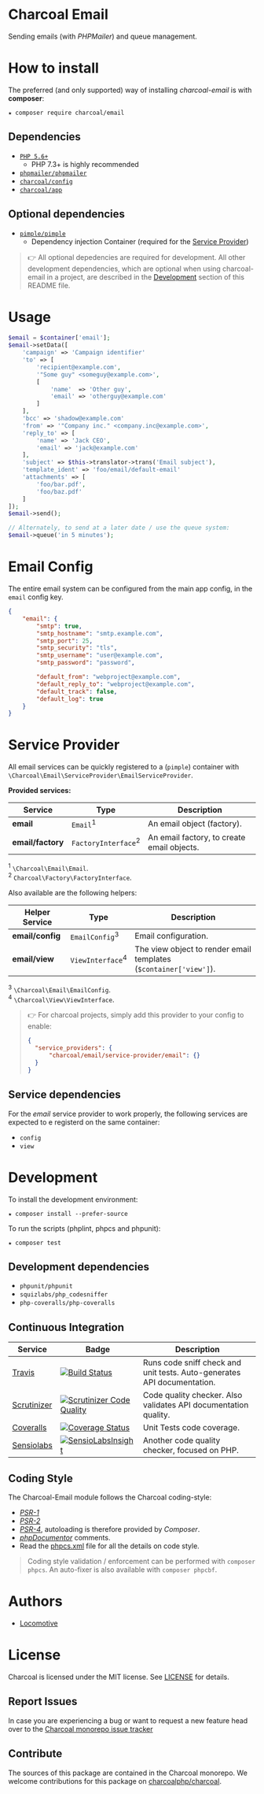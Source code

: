Charcoal Email
==============

Sending emails (with _PHPMailer_) and queue management.


# How to install

The preferred (and only supported) way of installing _charcoal-email_ is with **composer**:

```shell
★ composer require charcoal/email
```

## Dependencies

-   [`PHP 5.6+`](http://php.net)
    - PHP 7.3+ is highly recommended
-   [`phpmailer/phpmailer`](https://github.com/PHPMailer/PHPMailer)
-   [`charcoal/config`](https://github.com/charcoalphp/config)
-   [`charcoal/app`](https://github.com/charcoalphp/app)

## Optional dependencies

-   [`pimple/pimple`](http://pimple.sensiolabs.org/)
    -   Dependency injection Container (required for the [Service Provider](#service-provider))

> 👉 All optional depedencies are required for development. All other development dependencies, which are optional when using charcoal-email in a project, are described in the [Development](#development) section of this README file.

# Usage

```php
$email = $container['email'];
$email->setData([
    'campaign' => 'Campaign identifier'
    'to' => [
        'recipient@example.com',
        '"Some guy" <someguy@example.com>',
        [
            'name'  => 'Other guy',
            'email' => 'otherguy@example.com'
        ]
    ],
    'bcc' => 'shadow@example.com'
    'from' => '"Company inc." <company.inc@example.com>',
    'reply_to' => [
        'name' => 'Jack CEO',
        'email' => 'jack@example.com'
    ],
    'subject' => $this->translator->trans('Email subject'),
    'template_ident' => 'foo/email/default-email'
    'attachments' => [
        'foo/bar.pdf',
        'foo/baz.pdf'
    ]
]);
$email->send();

// Alternately, to send at a later date / use the queue system:
$email->queue('in 5 minutes');
```

# Email Config

The entire email system can be configured from the main app config, in the `email` config key.

```json
{
    "email": {
        "smtp": true,
        "smtp_hostname": "smtp.example.com",
        "smtp_port": 25,
        "smtp_security": "tls",
        "smtp_username": "user@example.com",
        "smtp_password": "password",

        "default_from": "webproject@example.com",
        "default_reply_to": "webproject@example.com",
        "default_track": false,
        "default_log": true
    }
}

```

# Service Provider

All email services can be quickly registered to a (`pimple`) container with `\Charcoal\Email\ServiceProvider\EmailServiceProvider`.

**Provided services:**

| Service       | Type                | Description |
| ------------- | ------------------- | ----------- |
| **email**     | `Email`<sup>1</sup>        | An email object (factory). |
| **email/factory** | `FactoryInterface`<sup>2</sup> | An email factory, to create email objects. |

<sup>1</sup> `\Charcoal\Email\Email`.<br>
<sup>2</sup> `Charcoal\Factory\FactoryInterface`.<br>


Also available are the following helpers:

| Helper Service    | Type                | Description |
| ----------------- | ------------------- | ----------- |
| **email/config**  | `EmailConfig`<sup>3</sup> | Email configuration.
| **email/view**    | `ViewInterface`<sup>4</sup>   | The view object to render email templates (`$container['view']`).

<sup>3</sup> `\Charcoal\Email\EmailConfig`.<br>
<sup>4</sup> `\Charcoal\View\ViewInterface`.<br>

> 👉 For charcoal projects, simply add this provider to your config to enable:
>
> ```json
> {
>   "service_providers": {
>       "charcoal/email/service-provider/email": {}
>   }
> }
> ```

## Service dependencies

For the _email_ service provider to work properly, the following services are expected to e registerd on the same container:

-   `config`
-   `view`

# Development

To install the development environment:

```shell
★ composer install --prefer-source
```

To run the scripts (phplint, phpcs and phpunit):

```shell
★ composer test
```

## Development dependencies

-   `phpunit/phpunit`
-   `squizlabs/php_codesniffer`
-   `php-coveralls/php-coveralls`

## Continuous Integration

| Service | Badge | Description |
| ------- | ----- | ----------- |
| [Travis](https://travis-ci.org/locomotivemtl/charcoal-email) | [![Build Status](https://travis-ci.org/locomotivemtl/charcoal-email.svg?branch=master)](https://travis-ci.org/locomotivemtl/charcoal-email) | Runs code sniff check and unit tests. Auto-generates API documentation. |
| [Scrutinizer](https://scrutinizer-ci.com/g/locomotivemtl/charcoal-email/) | [![Scrutinizer Code Quality](https://scrutinizer-ci.com/g/locomotivemtl/charcoal-email/badges/quality-score.png?b=master)](https://scrutinizer-ci.com/g/locomotivemtl/charcoal-email/?branch=master) | Code quality checker. Also validates API documentation quality. |
| [Coveralls](https://coveralls.io/github/locomotivemtl/charcoal-email) | [![Coverage Status](https://coveralls.io/repos/github/locomotivemtl/charcoal-email/badge.svg?branch=master)](https://coveralls.io/github/locomotivemtl/charcoal-email?branch=master) | Unit Tests code coverage. |
| [Sensiolabs](https://insight.sensiolabs.com/projects/54058388-3b5d-47e3-8185-f001232d31f7) | [![SensioLabsInsight](https://insight.sensiolabs.com/projects/54058388-3b5d-47e3-8185-f001232d31f7/mini.png)](https://insight.sensiolabs.com/projects/54058388-3b5d-47e3-8185-f001232d31f7) | Another code quality checker, focused on PHP. |

## Coding Style

The Charcoal-Email module follows the Charcoal coding-style:

-   [_PSR-1_](https://github.com/php-fig/fig-standards/blob/master/accepted/PSR-1-basic-coding-standard.md)
-   [_PSR-2_](https://github.com/php-fig/fig-standards/blob/master/accepted/PSR-2-coding-style-guide.md)
-   [_PSR-4_](https://github.com/php-fig/fig-standards/blob/master/accepted/PSR-4-autoloader.md), autoloading is therefore provided by _Composer_.
-   [_phpDocumentor_](http://phpdoc.org/) comments.
-   Read the [phpcs.xml](phpcs.xml) file for all the details on code style.

> Coding style validation / enforcement can be performed with `composer phpcs`. An auto-fixer is also available with `composer phpcbf`.

# Authors

-    [Locomotive](https://locomotive.ca)

# License

Charcoal is licensed under the MIT license. See [LICENSE](LICENSE) for details.



## Report Issues

In case you are experiencing a bug or want to request a new feature head over to the [Charcoal monorepo issue tracker](https://github.com/charcoalphp/charcoal/issues)



## Contribute

The sources of this package are contained in the Charcoal monorepo. We welcome contributions for this package on [charcoalphp/charcoal](https://github.com/charcoalphp/charcoal).
